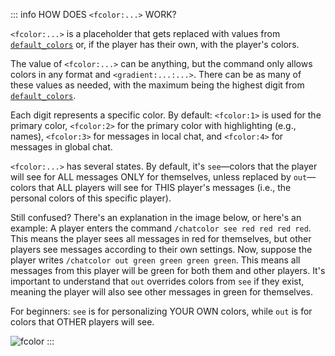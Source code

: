 ::: info HOW DOES `<fcolor:...>` WORK?

`<fcolor:...>` is a placeholder that gets replaced with values from [`default_colors`](/docs/message/format/fcolor/#default-colors) or, if the player has their own, with the player's colors.

The value of `<fcolor:...>` can be anything, but the command only allows colors in any format and `<gradient:...:...>`. There can be as many of these values as needed, with the maximum being the highest digit from [`default_colors`](/docs/message/format/fcolor/#default-colors).

Each digit represents a specific color. By default: `<fcolor:1>` is used for the primary color, `<fcolor:2>` for the primary color with highlighting (e.g., names), `<fcolor:3>` for messages in local chat, and `<fcolor:4>` for messages in global chat.

`<fcolor:...>` has several states. By default, it's `see`—colors that the player will see for ALL messages ONLY for themselves, unless replaced by `out`—colors that ALL players will see for THIS player's messages (i.e., the personal colors of this specific player).

Still confused? There's an explanation in the image below, or here's an example: A player enters the command `/chatcolor see red red red red`. This means the player sees all messages in red for themselves, but other players see messages according to their own settings. Now, suppose the player writes `/chatcolor out green green green green`. This means all messages from this player will be green for both them and other players. It's important to understand that `out` overrides colors from `see` if they exist, meaning the player will also see other messages in green for themselves.

For beginners: `see` is for personalizing YOUR OWN colors, while `out` is for colors that OTHER players will see.

![fcolor](/fcolor.png)
:::